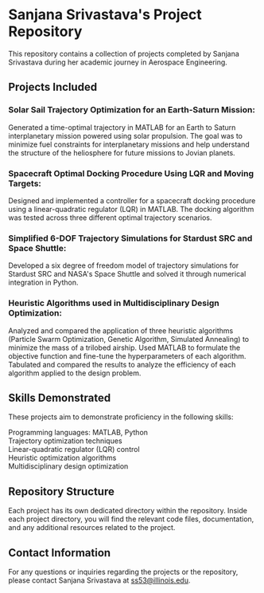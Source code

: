 # Sanjana Srivastava's Project Repository
This repository contains a collection of projects completed by Sanjana Srivastava during her academic journey in Aerospace Engineering.

## Projects Included
### Solar Sail Trajectory Optimization for an Earth-Saturn Mission:
Generated a time-optimal trajectory in MATLAB for an Earth to Saturn interplanetary mission powered using solar propulsion. The goal was to minimize fuel constraints for interplanetary missions and help understand the structure of the heliosphere for future missions to Jovian planets.
### Spacecraft Optimal Docking Procedure Using LQR and Moving Targets: 
Designed and implemented a controller for a spacecraft docking procedure using a linear-quadratic regulator (LQR) in MATLAB. The docking algorithm was tested across three different optimal trajectory scenarios.
### Simplified 6-DOF Trajectory Simulations for Stardust SRC and Space Shuttle: 
Developed a six degree of freedom model of trajectory simulations for Stardust SRC and NASA's Space Shuttle and solved it through numerical integration in Python.
### Heuristic Algorithms used in Multidisciplinary Design Optimization: 
Analyzed and compared the application of three heuristic algorithms (Particle Swarm Optimization, Genetic Algorithm, Simulated Annealing) to minimize the mass of a trilobed airship. Used MATLAB to formulate the objective function and fine-tune the hyperparameters of each algorithm. Tabulated and compared the results to analyze the efficiency of each algorithm applied to the design problem.

## Skills Demonstrated
These projects aim to demonstrate proficiency in the following skills:

Programming languages: MATLAB, Python  
Trajectory optimization techniques   
Linear-quadratic regulator (LQR) control  
Heuristic optimization algorithms  
Multidisciplinary design optimization  

## Repository Structure
Each project has its own dedicated directory within the repository. Inside each project directory, you will find the relevant code files, documentation, and any additional resources related to the project.

## Contact Information
For any questions or inquiries regarding the projects or the repository, please contact Sanjana Srivastava at ss53@illinois.edu.
